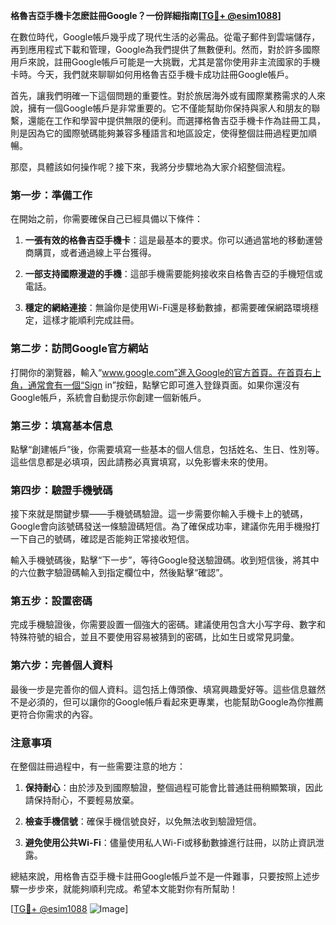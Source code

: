 **格魯吉亞手機卡怎麽註冊Google？一份詳細指南[[TG💪+ @esim1088](https://t.me/s/esim1088)]**

在數位時代，Google帳戶幾乎成了現代生活的必需品。從電子郵件到雲端儲存，再到應用程式下載和管理，Google為我們提供了無數便利。然而，對於許多國際用戶來說，註冊Google帳戶可能是一大挑戰，尤其是當你使用非主流國家的手機卡時。今天，我們就來聊聊如何用格魯吉亞手機卡成功註冊Google帳戶。

首先，讓我們明確一下這個問題的重要性。對於旅居海外或有國際業務需求的人來說，擁有一個Google帳戶是非常重要的。它不僅能幫助你保持與家人和朋友的聯繫，還能在工作和學習中提供無限的便利。而選擇格魯吉亞手機卡作為註冊工具，則是因為它的國際號碼能夠兼容多種語言和地區設定，使得整個註冊過程更加順暢。

那麼，具體該如何操作呢？接下來，我將分步驟地為大家介紹整個流程。

### 第一步：準備工作

在開始之前，你需要確保自己已經具備以下條件：

1. **一張有效的格魯吉亞手機卡**：這是最基本的要求。你可以通過當地的移動運營商購買，或者通過線上平台獲得。
   
2. **一部支持國際漫遊的手機**：這部手機需要能夠接收來自格魯吉亞的手機短信或電話。

3. **穩定的網絡連接**：無論你是使用Wi-Fi還是移動數據，都需要確保網路環境穩定，這樣才能順利完成註冊。

### 第二步：訪問Google官方網站

打開你的瀏覽器，輸入“www.google.com”進入Google的官方首頁。在首頁右上角，通常會有一個“Sign in”按鈕，點擊它即可進入登錄頁面。如果你還沒有Google帳戶，系統會自動提示你創建一個新帳戶。

### 第三步：填寫基本信息

點擊“創建帳戶”後，你需要填寫一些基本的個人信息，包括姓名、生日、性別等。這些信息都是必填項，因此請務必真實填寫，以免影響未來的使用。

### 第四步：驗證手機號碼

接下來就是關鍵步驟——手機號碼驗證。這一步需要你輸入手機卡上的號碼，Google會向該號碼發送一條驗證碼短信。為了確保成功率，建議你先用手機撥打一下自己的號碼，確認是否能夠正常接收短信。

輸入手機號碼後，點擊“下一步”，等待Google發送驗證碼。收到短信後，將其中的六位數字驗證碼輸入到指定欄位中，然後點擊“確認”。

### 第五步：設置密碼

完成手機驗證後，你需要設置一個強大的密碼。建議使用包含大小写字母、數字和特殊符號的組合，並且不要使用容易被猜到的密碼，比如生日或常見詞彙。

### 第六步：完善個人資料

最後一步是完善你的個人資料。這包括上傳頭像、填寫興趣愛好等。這些信息雖然不是必須的，但可以讓你的Google帳戶看起來更專業，也能幫助Google為你推薦更符合你需求的內容。

### 注意事項

在整個註冊過程中，有一些需要注意的地方：

1. **保持耐心**：由於涉及到國際驗證，整個過程可能會比普通註冊稍顯繁瑣，因此請保持耐心，不要輕易放棄。

2. **檢查手機信號**：確保手機信號良好，以免無法收到驗證短信。

3. **避免使用公共Wi-Fi**：儘量使用私人Wi-Fi或移動數據進行註冊，以防止資訊泄露。

總結來說，用格魯吉亞手機卡註冊Google帳戶並不是一件難事，只要按照上述步驟一步步來，就能夠順利完成。希望本文能對你有所幫助！

[[TG💪+ @esim1088](https://t.me/s/esim1088) ![Image](https://i.postimg.cc/4NQfJmqS/Snipaste-2025-05-13-00-14-12.png)]
